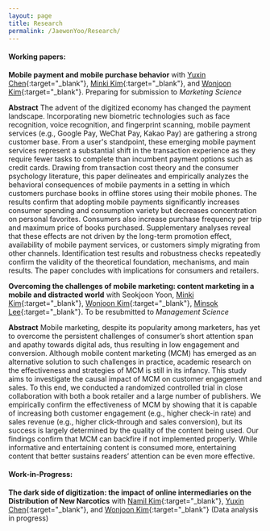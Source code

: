 ```yaml
---
layout: page
title: Research
permalink: /JaewonYoo/Research/
---
```


#### Working papers:

__Mobile payment and mobile purchase behavior__ with [Yuxin Chen](https://shanghai.nyu.edu/academics/faculty/directory/yuxin-chen){:target="_blank"}, [Minki Kim](https://www.business.kaist.edu/faculty/pcmingki){:target="_blank"}, and [Wonjoon Kim](http://wjkim.kaist.ac.kr/home){:target="_blank"}. Preparing for submission to _Marketing Science_

__Abstract__ The advent of the digitized economy has changed the payment landscape. Incorporating new biometric technologies such as face recognition, voice recognition, and fingerprint scanning, mobile payment services (e.g., Google Pay, WeChat Pay, Kakao Pay) are gathering a strong customer base. From a user's standpoint, these emerging mobile payment services represent a substantial shift in the transaction experience as they require fewer tasks to complete than incumbent payment options such as credit cards. Drawing from transaction cost theory and the consumer psychology literature, this paper delineates and empirically analyzes the behavioral consequences of mobile payments in a setting in which customers purchase books in offline stores using their mobile phones. The results confirm that adopting mobile payments significantly increases consumer spending and consumption variety but decreases concentration on personal favorites. Consumers also increase purchase frequency per trip and maximum price of books purchased. Supplementary analyses reveal that these effects are not driven by the long-term promotion effect, availability of mobile payment services, or customers simply migrating from other channels. Identification test results and robustness checks repeatedly confirm the validity of the theoretical foundation, mechanisms, and main results. The paper concludes with implications for consumers and retailers.

__Overcoming the challenges of mobile marketing: content marketing in a mobile and distracted world__ with Seokjoon Yoon, [Minki Kim](https://www.business.kaist.edu/faculty/pcmingki){:target="_blank"}, [Wonjoon Kim](http://wjkim.kaist.ac.kr/home){:target="_blank"}, [Minsok Lee](https://mapss.uchicago.edu/directory/min-sok-lee){:target="_blank"}. To be resubmitted to _Management Science_

__Abstract__  Mobile marketing, despite its popularity among marketers, has yet to overcome the persistent challenges of consumer’s short attention span and apathy towards digital ads, thus resulting in low engagement and conversion. Although mobile content marketing (MCM) has emerged as an alternative solution to such challenges in practice, academic research on the effectiveness and strategies of MCM is still in its infancy. This study aims to investigate the causal impact of MCM on customer engagement and sales. To this end, we conducted a randomized controlled trial in close collaboration with both a book retailer and a large number of publishers. We empirically confirm the effectiveness of MCM by showing that it is capable of increasing both customer engagement (e.g., higher check-in rate) and sales revenue (e.g., higher click-through and sales conversion), but its success is largely determined by the quality of the content being used. Our findings confirm that MCM can backfire if not implemented properly. While informative and entertaining content is consumed more, entertaining content that better sustains readers’ attention can be even more effective.

#### Work-in-Progress:
__The dark side of digitization: the impact of online intermediaries on the Distribution of New Narcotics__ with [Namil Kim](http://namilkim.github.io/){:target="_blank"}, [Yuxin Chen](https://shanghai.nyu.edu/academics/faculty/directory/yuxin-chen){:target="_blank"}, and [Wonjoon Kim](http://wjkim.kaist.ac.kr/home){:target="_blank"} (Data analysis in progress)

<!---#### Publication:
Jaewon Yoo, Hyunsik Park & Wonjoon Kim (2017): Compromise effect and consideration set size in consumer decision-making, _Applied Economics Letters_, DOI: [10.1080/13504851.2017.1340567](http://www.tandfonline.com/doi/abs/10.1080/13504851.2017.1340567){:target="_blank"}


##### ORCID ID: [0000-0003-1582-0020](http://orcid.org/0000-0003-1582-0020){:target="_blank"} Researcher ID: [P-6780-2019](https://publons.com/researcher/P-6780-2019/){:target="_blank"}--->
